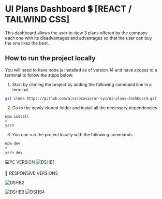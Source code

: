# UI Plans Dashboard 💲 [REACT / TAILWIND CSS]

This dashboard allows the user to view 3 plans offered by the company  each one with its disadvantages and advantages so that the user can buy the one likes the best.

## How to run the project locally

You will need to have node.js installed as of version 14 and have access to a terminal to follow the steps below:
1. Start by cloning the project by adding the following command line in a terminal

```bash
git clone https://github.com/alvaroxavierarroyo/ui-plans-dashboard.git
```
2. Go to the newly cloned folder and install all the necessary dependencies

```bash
npm install
#
yarn
```
3. You can run the project locally with the following commands
```bash
npm dev
#
yarn dev
```

💻PC VERSION
![DSHB1](https://user-images.githubusercontent.com/119838743/205608973-466b2a0e-a7b2-4baf-b4de-c307c17bc3b5.png)


📱 RESPONSIVE VERSIONS


![DSHB2](https://user-images.githubusercontent.com/119838743/205609016-06ef7bdf-3472-4bea-bfec-2e82825bc1e1.png)

![DSHB3](https://user-images.githubusercontent.com/119838743/205609033-a40bfdb6-e9a2-40cf-aaa9-5c62a9d8058b.png)
![DSHB4](https://user-images.githubusercontent.com/119838743/205609047-9d49e344-b0da-4c96-93ad-d56c5aa91b53.png)
